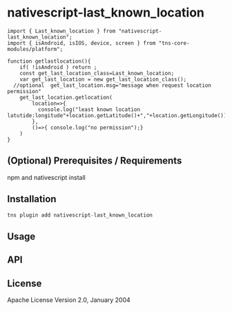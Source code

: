 # nativescript-last_known_location
    import { Last_known_location } from "nativescript-last_known_location";
    import { isAndroid, isIOS, device, screen } from "tns-core-modules/platform";
    
    function getlastlocation(){
        if( !isAndroid ) return ;
        const get_last_location_class=Last_known_location;
        var get_last_location = new get_last_location_class();
      //optional  get_last_location.msg="message when request location permission"
        get_last_location.getlocation(
            location=>{
              console.log("least known location latutide:longitude"+location.getLatitude()+","+location.getLongitude());
            },
            ()=>{ console.log("no permission");}
        )
    }
## (Optional) Prerequisites / Requirements

npm and nativescript install

## Installation



```javascript
tns plugin add nativescript-last_known_location
```

## Usage 



## API


## License

Apache License Version 2.0, January 2004
